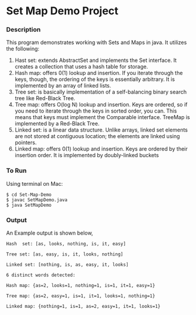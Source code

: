 # Set Map Demo Project

### Description

This program demonstrates working with Sets and Maps in java. It utilizes the following:

  1) Hast set: extends AbstractSet and implements the Set interface. It creates a collection that uses a hash table for storage.
  2) Hash map: offers 0(1) lookup and insertion. If you iterate through the keys, though, the ordering of the keys is essentially arbitrary. It is implemented by an array of linked lists.
  3) Tree set: is basically implementation of a self-balancing binary search tree like Red-Black Tree.
  4) Tree map: offers O(log N) lookup and insertion. Keys are ordered, so if you need to iterate through the keys in sorted order, you can. This means that keys must implement the Comparable interface. TreeMap is implemented by a Red-Black Tree.
  5) Linked set: is a linear data structure. Unlike arrays, linked set elements are not stored at contiguous location; the elements are linked using pointers.
  6) Linked map: offers 0(1) lookup and insertion. Keys are ordered by their insertion order. It is implemented by doubly-linked buckets

### To Run

Using terminal on Mac:

```
$ cd Set-Map-Demo
$ javac SetMapDemo.java
$ java SetMapDemo
```

### Output

An Example output is shown below,

```
Hash  set: [as, looks, nothing, is, it, easy]

Tree set: [as, easy, is, it, looks, nothing]

Linked set: [nothing, is, as, easy, it, looks]

6 distinct words detected:

Hash map: {as=2, looks=1, nothing=1, is=1, it=1, easy=1}

Tree map: {as=2, easy=1, is=1, it=1, looks=1, nothing=1}

Linked map: {nothing=1, is=1, as=2, easy=1, it=1, looks=1}
```
